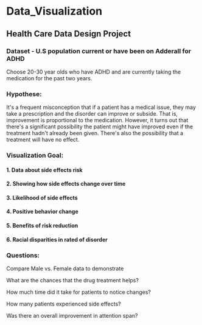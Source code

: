 # Data_Visualization
 
## Health Care Data Design Project

### Dataset - U.S population current or have been on Adderall for ADHD 
Choose 20-30 year olds who have ADHD and are currently taking the medication for the past two years.

### Hypothese: 

It's a frequent misconception that if a patient has a medical issue, they may take a prescription and the disorder can improve or subside. That is, improvement is proportional to the medication. However, it turns out that there's a significant possibility the patient might have improved even if the treatment hadn't already been given. There's also the possibility that a treatment will have no effect.

### Visualization Goal:
#### 1. Data about side effects risk
#### 2. Showing how side effects change over time
#### 3. Likelihood of side effects
#### 4. Positive behavior change
#### 5. Benefits of risk reduction
#### 6. Racial disparities in rated of disorder


### Questions:  

Compare Male vs. Female data to demonstrate

What are the chances that the drug treatment helps?

How much time did it take for patients to notice changes?
 
How many patients experienced side effects?

Was there an overall improvement in attention span?

